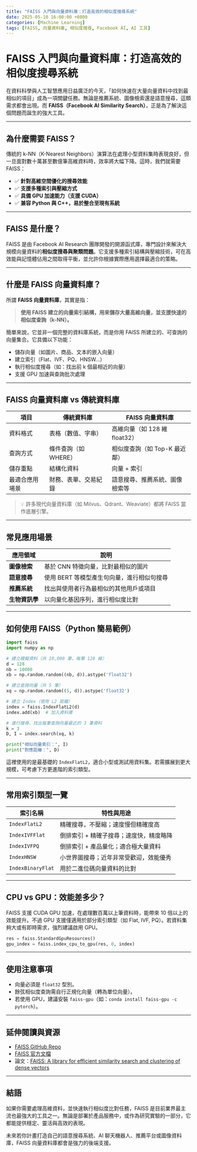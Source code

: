 ```yaml
---
title: "FAISS 入門與向量資料庫：打造高效的相似度搜尋系統"
date: 2025-05-10 16:00:00 +0800
categories: [Machine Learning]
tags: [FAISS, 向量資料庫, 相似度搜尋, Facebook AI, AI 工具]
---
```


# FAISS 入門與向量資料庫：打造高效的相似度搜尋系統

在資料科學與人工智慧應用日益廣泛的今天，「如何快速在大量向量資料中找到最相似的項目」成為一項關鍵任務。無論是推薦系統、圖像檢索還是語意搜尋，這類需求都會出現。而 **FAISS（Facebook AI Similarity Search）**，正是為了解決這個問題而誕生的強大工具。

---

## 為什麼需要 FAISS？

傳統的 k-NN（K-Nearest Neighbors）演算法在處理小型資料集時表現良好，但一旦面對數十萬甚至數億筆高維資料時，效率將大幅下降。這時，我們就需要 FAISS：

- ✅ **針對高維空間優化的搜尋效能**
- ✅ **支援多種索引與壓縮方式**
- ✅ **具備 GPU 加速能力（支援 CUDA）**
- ✅ **兼容 Python 與 C++，易於整合至現有系統**

---

## FAISS 是什麼？

FAISS 是由 Facebook AI Research 團隊開發的開源函式庫，專門設計來解決大規模向量資料的**相似度搜尋與聚類問題**。它支援多種索引結構與壓縮技術，可在高效能與記憶體佔用之間取得平衡，並允許你根據實際應用選擇最適合的策略。

---

## 什麼是 FAISS 向量資料庫？

所謂 **FAISS 向量資料庫**，其實是指：

> **使用 FAISS 建立的向量索引結構，用來儲存大量高維向量，並支援快速的相似度查詢（k-NN）。**

簡單來說，它並非一個完整的資料庫系統，而是你用 FAISS 所建立的、可查詢的向量集合。它具備以下功能：

- 儲存向量（如圖片、商品、文本的嵌入向量）
- 建立索引（Flat、IVF、PQ、HNSW…）
- 執行相似度搜尋（如：找出前 k 個最相近的向量）
- 支援 GPU 加速與查詢批次處理

---

## FAISS 向量資料庫 vs 傳統資料庫

| 項目             | 傳統資料庫            | FAISS 向量資料庫                   |
|------------------|------------------------|------------------------------------|
| 資料格式         | 表格（數值、字串）     | 高維向量（如 128 維 float32）      |
| 查詢方式         | 條件查詢（如 WHERE）   | 相似度查詢（如 Top-K 最近鄰）      |
| 儲存重點         | 結構化資料             | 向量 + 索引                        |
| 最適合應用場景   | 財務、表單、交易紀錄   | 語意搜尋、推薦系統、圖像檢索等     |

> 💡 許多現代向量資料庫（如 Milvus、Qdrant、Weaviate）都將 FAISS 當作底層引擎。

---

## 常見應用場景

| 應用領域       | 說明 |
|----------------|------|
| **圖像檢索**   | 基於 CNN 特徵向量，比對最相似的圖片 |
| **語意搜尋**   | 使用 BERT 等模型產生句向量，進行相似句搜尋 |
| **推薦系統**   | 找出與使用者行為最相似的其他用戶或項目 |
| **生物資訊學** | 以向量化基因序列，進行相似度比對 |

---

## 如何使用 FAISS（Python 簡易範例）

```python
import faiss
import numpy as np

# 建立模擬資料（共 10,000 筆，每筆 128 維）
d = 128
nb = 10000
xb = np.random.random((nb, d)).astype('float32')

# 建立查詢向量（共 5 筆）
xq = np.random.random((5, d)).astype('float32')

# 建立 Index（使用 L2 距離）
index = faiss.IndexFlatL2(d)
index.add(xb)  # 加入資料庫

# 進行搜尋，找出每筆查詢向量最近的 3 筆資料
k = 3
D, I = index.search(xq, k)

print("相似向量索引：", I)
print("對應距離：", D)
```

這裡使用的是最基礎的 `IndexFlatL2`，適合小型或測試用資料集。若需擴展到更大規模，可考慮下方更進階的索引類型。

---

## 常用索引類型一覽

| 索引名稱              | 特性與用途                 |
| ----------------- | --------------------- |
| `IndexFlatL2`     | 精確搜尋，不壓縮；速度慢但精確度高     |
| `IndexIVFFlat`    | 倒排索引 + 精確子搜尋；速度快，精度略降 |
| `IndexIVFPQ`      | 倒排索引 + 產品量化；適合極大量資料   |
| `IndexHNSW`       | 小世界圖搜尋；近年非常受歡迎，效能優秀   |
| `IndexBinaryFlat` | 用於二進位碼向量資料的比對         |

---

## CPU vs GPU：效能差多少？

FAISS 支援 CUDA GPU 加速，在處理數百萬以上筆資料時，能帶來 10 倍以上的效能提升。不過 GPU 支援僅適用於部分索引類型（如 Flat, IVF, PQ）。若資料集夠大或有即時需求，強烈建議啟用 GPU。

```python
res = faiss.StandardGpuResources()
gpu_index = faiss.index_cpu_to_gpu(res, 0, index)
```

---

## 使用注意事項

* 向量必須是 `float32` 型別。
* 餘弦相似度查詢需自行正規化向量（轉為單位向量）。
* 若使用 GPU，建議安裝 `faiss-gpu`（如：`conda install faiss-gpu -c pytorch`）。

---

## 延伸閱讀與資源

* [FAISS GitHub Repo](https://github.com/facebookresearch/faiss)
* [FAISS 官方文檔](https://faiss.ai/cpp_api/)
* 論文：[FAISS: A library for efficient similarity search and clustering of dense vectors](https://arxiv.org/abs/1702.08734)

---

## 結語

如果你需要處理高維資料，並快速執行相似度比對任務，FAISS 是目前業界最主流也最強大的工具之一。無論是部署於產品服務中，或作為研究實驗的一部分，它都能提供穩定、靈活與高效的表現。

未來若你計畫打造自己的語意搜尋系統、AI 聊天機器人、推薦平台或圖像資料庫，FAISS 向量資料庫都會是強力的後端支援。
